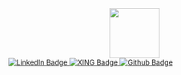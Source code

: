 <div id="header" align="center">
    <img src="https://media.giphy.com/media/M9gbBd9nbDrOTu1Mqx/giphy.gif" width="100"/>
</div>

<div id="badges">
  <a href="your-linkedin-URL">
    <img src="https://img.shields.io/badge/LinkedIn-blue?style=for-the-badge&logo=linkedin&logoColor=white" alt="LinkedIn Badge"/>
  </a>
  <a href="your-youtube-URL">
    <img src="https://img.shields.io/badge/Xing-red?style=for-the-badge&logo=youtube&logoColor=white" alt="XING Badge"/>
  </a>
   <a href="your-youtube-URL">
    <img src="https://img.shields.io/badge/github-red?style=for-the-badge&logo=youtube&logoColor=white" alt="Github Badge"/>
  </a>
</div>

